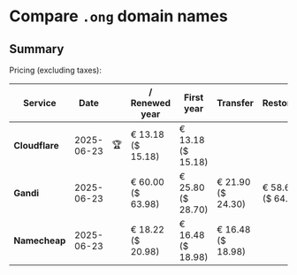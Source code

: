 # Compare `.ong` domain names

## Summary

Pricing (excluding taxes):

| Service | Date |  | / Renewed year | First year | Transfer | Restoration |
|--|--|--|--|--|--|--|
| **Cloudflare** | 2025-06-23 | 🏆 | € 13.18<br>($ 15.18) | € 13.18<br>($ 15.18) |  |  |
| **Gandi** | 2025-06-23 |  | € 60.00<br>($ 63.98) | € 25.80<br>($ 28.70) | € 21.90<br>($ 24.30) | € 58.60<br>($ 64.90) |
| **Namecheap** | 2025-06-23 |  | € 18.22<br>($ 20.98) | € 16.48<br>($ 18.98) | € 16.48<br>($ 18.98) |  |
